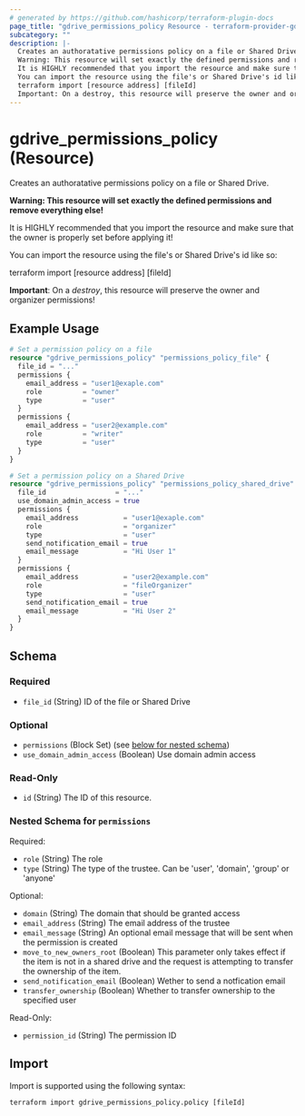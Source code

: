```yaml
---
# generated by https://github.com/hashicorp/terraform-plugin-docs
page_title: "gdrive_permissions_policy Resource - terraform-provider-gdrive"
subcategory: ""
description: |-
  Creates an authoratative permissions policy on a file or Shared Drive.
  Warning: This resource will set exactly the defined permissions and remove everything else!
  It is HIGHLY recommended that you import the resource and make sure that the owner is properly set before applying it!
  You can import the resource using the file's or Shared Drive's id like so:
  terraform import [resource address] [fileId]
  Important: On a destroy, this resource will preserve the owner and organizer permissions!
---
```


# gdrive_permissions_policy (Resource)

Creates an authoratative permissions policy on a file or Shared Drive.

**Warning: This resource will set exactly the defined permissions and remove everything else!**

It is HIGHLY recommended that you import the resource and make sure that the owner is properly set before applying it!

You can import the resource using the file's or Shared Drive's id like so:

terraform import [resource address] [fileId]

**Important**: On a *destroy*, this resource will preserve the owner and organizer permissions!

## Example Usage

```terraform
# Set a permission policy on a file
resource "gdrive_permissions_policy" "permissions_policy_file" {
  file_id = "..."
  permissions {
    email_address = "user1@exaple.com"
    role          = "owner"
    type          = "user"
  }
  permissions {
    email_address = "user2@example.com"
    role          = "writer"
    type          = "user"
  }
}

# Set a permission policy on a Shared Drive
resource "gdrive_permissions_policy" "permissions_policy_shared_drive" {
  file_id                 = "..."
  use_domain_admin_access = true
  permissions {
    email_address           = "user1@exaple.com"
    role                    = "organizer"
    type                    = "user"
    send_notification_email = true
    email_message           = "Hi User 1"
  }
  permissions {
    email_address           = "user2@example.com"
    role                    = "fileOrganizer"
    type                    = "user"
    send_notification_email = true
    email_message           = "Hi User 2"
  }
}
```

<!-- schema generated by tfplugindocs -->
## Schema

### Required

- `file_id` (String) ID of the file or Shared Drive

### Optional

- `permissions` (Block Set) (see [below for nested schema](#nestedblock--permissions))
- `use_domain_admin_access` (Boolean) Use domain admin access

### Read-Only

- `id` (String) The ID of this resource.

<a id="nestedblock--permissions"></a>
### Nested Schema for `permissions`

Required:

- `role` (String) The role
- `type` (String) The type of the trustee. Can be 'user', 'domain', 'group' or 'anyone'

Optional:

- `domain` (String) The domain that should be granted access
- `email_address` (String) The email address of the trustee
- `email_message` (String) An optional email message that will be sent when the permission is created
- `move_to_new_owners_root` (Boolean) This parameter only takes effect if the item is not in a shared drive and the request is attempting to transfer the ownership of the item.
- `send_notification_email` (Boolean) Wether to send a notfication email
- `transfer_ownership` (Boolean) Whether to transfer ownership to the specified user

Read-Only:

- `permission_id` (String) The permission ID

## Import

Import is supported using the following syntax:

```shell
terraform import gdrive_permissions_policy.policy [fileId]
```
